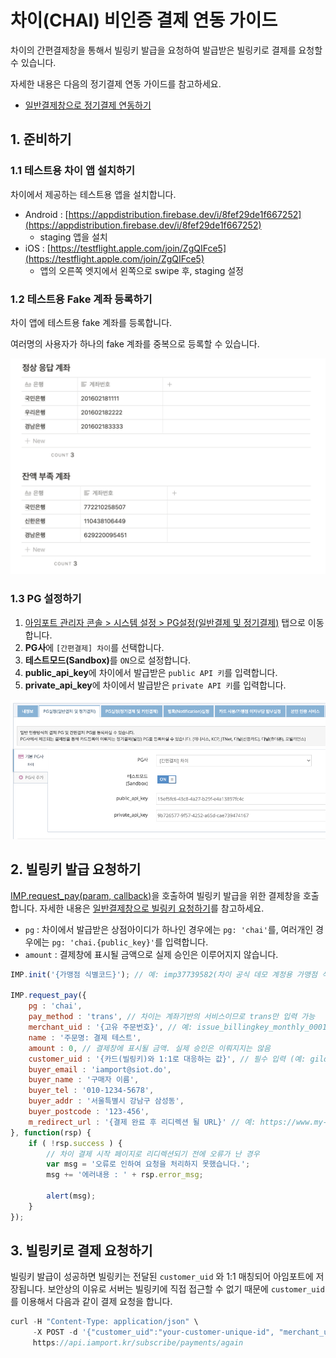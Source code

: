 # 차이(CHAI) 비인증 결제 연동 가이드

차이의 간편결제창을 통해서 빌링키 발급을 요청하여 발급받은 빌링키로 결제를 요청할 수 있습니다.<Br />

자세한 내용은 다음의 정기결제 연동 가이드를 참고하세요.

- [일반결제창으로 정기결제 연동하기](https://docs.iamport.kr/implementation/subscription?lang=ko#issue-billing-b)

## 1. 준비하기

### 1.1 테스트용 차이 앱 설치하기

차이에서 제공하는 테스트용 앱을 설치합니다.

- Android : [https://appdistribution.firebase.dev/i/8fef29de1f667252](https://appdistribution.firebase.dev/i/8fef29de1f667252)
  - staging 앱을 설치
- iOS : [https://testflight.apple.com/join/ZgQIFce5](https://testflight.apple.com/join/ZgQIFce5)
  - 앱의 오른쪽 엣지에서 왼쪽으로 swipe 후, staging 설정

### 1.2 테스트용 Fake 계좌 등록하기

차이 앱에 테스트용 fake 계좌를 등록합니다.<Br />

여러명의 사용자가 하나의 fake 계좌를 중복으로 등록할 수 있습니다.

![테스트용 fake 계좌 리스트](../screenshot/fake-accounts.png)  

### 1.3 PG 설정하기

1. [아임포트 관리자 콘솔 > 시스템 설정 > PG설정(일반결제 및 정기결제)](https://admin.iamport.kr/settings#tab_pg) 탭으로 이동합니다.
1. **PG사**에 `[간편결제] 차이`를 선택합니다.
1. <b>테스트모드(Sandbox)</b>를 `ON`으로 설정합니다.
1. **public_api_key**에 차이에서 발급받은 `public API 키`를 입력합니다.
1. **private_api_key**에 차이에서 발급받은 `private API 키`를 입력합니다.

![아임포트 관리자 콘솔에서 PG설정](../screenshot/chai-setting.png)

## 2. 빌링키 발급 요청하기

[IMP.request_pay(param, callback)](https://docs.iamport.kr/tech/imp)을 호출하여 빌링키 발급을 위한 결제창을 호출합니다. 자세한 내용은 [일반결제창으로 빌링키 요청하기](https://docs.iamport.kr/implementation/subscription#issue-billing-b)를 참고하세요.

- `pg` : 차이에서 발급받은 상점아이디가 하나인 경우에는 `pg: 'chai'`를, 여러개인 경우에는 `pg: 'chai.{public_key}'`를 입력합니다.
- `amount` : 결제창에 표시될 금액으로 실제 승인은 이루어지지 않습니다.

```jsx
IMP.init('{가맹점 식별코드}'); // 예: imp37739582(차이 공식 데모 계정용 가맹점 식별코드)

IMP.request_pay({
    pg : 'chai',
    pay_method : 'trans', // 차이는 계좌기반의 서비스이므로 trans만 입력 가능
    merchant_uid : '{고유 주문번호}', // 예: issue_billingkey_monthly_0001
    name : '주문명: 결제 테스트',
    amount : 0, // 결제창에 표시될 금액. 실제 승인은 이뤄지지는 않음
    customer_uid : '{카드(빌링키)와 1:1로 대응하는 값}', // 필수 입력 (예: gildong_0001_1234)
    buyer_email : 'iamport@siot.do',
    buyer_name : '구매자 이름',
    buyer_tel : '010-1234-5678',
    buyer_addr : '서울특별시 강남구 삼성동',
    buyer_postcode : '123-456',
    m_redirect_url : '{결제 완료 후 리디렉션 될 URL}' // 예: https://www.my-service.com/payments/complete/mobile
}, function(rsp) {
    if ( !rsp.success ) {
    	// 차이 결제 시작 페이지로 리디렉션되기 전에 오류가 난 경우
        var msg = '오류로 인하여 요청을 처리하지 못했습니다.';
        msg += '에러내용 : ' + rsp.error_msg;

        alert(msg);
    }
});
```

<a name="request-pay" />

## 3. 빌링키로 결제 요청하기

빌링키 발급이 성공하면 빌링키는 전달된 `customer_uid` 와 1:1 매칭되어 아임포트에 저장됩니다. 보안상의 이유로 서버는 빌링키에 직접 접근할 수 없기 때문에 `customer_uid`를 이용해서 다음과 같이 결제 요청을 합니다.

```jsx
curl -H "Content-Type: application/json" \   
     -X POST -d '{"customer_uid":"your-customer-unique-id", "merchant_uid":"merchant_xxxxxxxx", "amount":3000}' \
     https://api.iamport.kr/subscribe/payments/again
```
